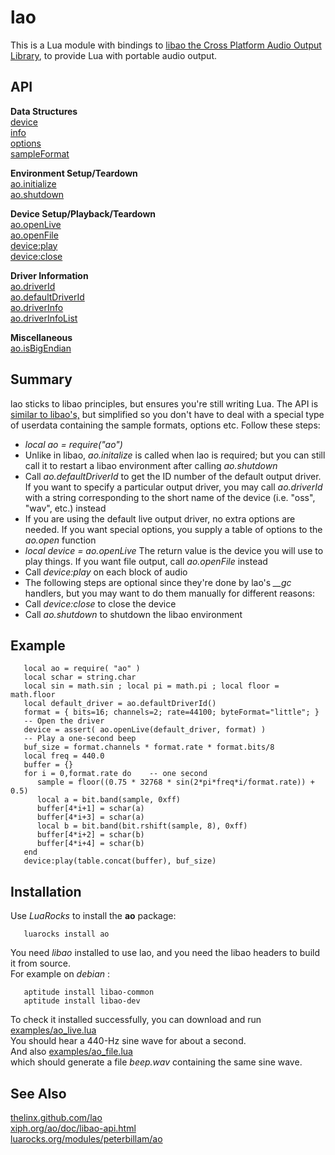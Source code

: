 # lao

This is a Lua module with bindings to
[libao the Cross Platform Audio Output Library](https://xiph.org/ao/),
to provide Lua with portable audio output.

## API

**Data Structures**   
[device](http://rawgit.com/thelinx/lao/master/doc/device.html)   
[info](http://rawgit.com/thelinx/lao/master/doc/info.html)   
[options](http://rawgit.com/thelinx/lao/master/doc/option.html)   
[sampleFormat](http://rawgit.com/thelinx/lao/master/doc/sample_format.html)   
   
**Environment Setup/Teardown**   
[ao.initialize](http://rawgit.com/thelinx/lao/master/doc/ao_initialize.html)   
[ao.shutdown](http://rawgit.com/thelinx/lao/master/doc/ao_shutdown.html)   
   
**Device Setup/Playback/Teardown**   
[ao.openLive](http://rawgit.com/thelinx/lao/master/doc/ao_open_live.html)   
[ao.openFile](http://rawgit.com/thelinx/lao/master/doc/ao_open_file.html)   
[device:play](http://rawgit.com/thelinx/lao/master/doc/device_play.html)   
[device:close](http://rawgit.com/thelinx/lao/master/doc/device_close.html)   
   
**Driver Information**   
[ao.driverId](http://rawgit.com/thelinx/lao/master/doc/ao_driver_id.html)   
[ao.defaultDriverId](http://rawgit.com/thelinx/lao/master/doc/ao_default_driver_id.html)   
[ao.driverInfo](http://rawgit.com/thelinx/lao/master/doc/ao_driver_info.html)   
[ao.driverInfoList](http://rawgit.com/thelinx/lao/master/doc/ao_driver_info_list.html)   
   
**Miscellaneous**   
[ao.isBigEndian](http://rawgit.com/thelinx/lao/master/doc/ao_is_big_endian.html)

## Summary

lao sticks to libao principles, but ensures you're still writing Lua.
The API is
[similar to libao's,](https://xiph.org/ao/doc/libao-api.html)
but simplified so you don't have to deal with a special type
of userdata containing the sample formats, options etc.
Follow these steps:

*   *local ao = require("ao")*
*   Unlike in libao, *ao.initalize* is called when lao is required; but you can still call it to restart a libao environment after calling *ao.shutdown*
*   Call *ao.defaultDriverId* to get the ID number of the default output driver. If you want to specify a particular output driver, you may call *ao.driverId* with a string corresponding to the short name of the device (i.e. "oss", "wav", etc.) instead
*   If you are using the default live output driver, no extra options are needed. If you want special options, you supply a table of options to the *ao.open* function
*   *local device = ao.openLive*   The return value is the device you will use to play things. If you want file output, call *ao.openFile* instead
*   Call *device:play* on each block of audio
*   The following steps are optional since they're done by lao's *__gc* handlers, but you may want to do them manually for different reasons:
*   Call *device:close* to close the device
*   Call *ao.shutdown* to shutdown the libao environment

## Example

       local ao = require( "ao" )
       local schar = string.char
       local sin = math.sin ; local pi = math.pi ; local floor = math.floor
       local default_driver = ao.defaultDriverId()
       format = { bits=16; channels=2; rate=44100; byteFormat="little"; }
       -- Open the driver
       device = assert( ao.openLive(default_driver, format) )
       -- Play a one-second beep
       buf_size = format.channels * format.rate * format.bits/8
       local freq = 440.0
       buffer = {}
       for i = 0,format.rate do    -- one second
          sample = floor((0.75 * 32768 * sin(2*pi*freq*i/format.rate)) + 0.5)
          local a = bit.band(sample, 0xff)
          buffer[4*i+1] = schar(a)
          buffer[4*i+3] = schar(a)
          local b = bit.band(bit.rshift(sample, 8), 0xff)
          buffer[4*i+2] = schar(b)
          buffer[4*i+4] = schar(b)
       end
       device:play(table.concat(buffer), buf_size)

## Installation

Use *LuaRocks* to install the **ao** package:

       luarocks install ao

You need *libao* installed to use lao,
and you need the libao headers to build it from source.   
For example on *debian* :

       aptitude install libao-common
       aptitude install libao-dev

To check it installed successfully, you can download and run
[examples/ao\_live.lua](https://rawgit.com/TheLinx/lao/master/examples/ao_live.lua)   
You should hear a 440-Hz sine wave for about a second.   
And also
[examples/ao\_file.lua](https://rawgit.com/TheLinx/lao/master/examples/ao_file.lua)   
which should generate a file *beep.wav* containing the same sine wave.


## See Also

[thelinx.github.com/lao](http://thelinx.github.com/lao)   
[xiph.org/ao/doc/libao-api.html](https://xiph.org/ao/doc/libao-api.html)   
[luarocks.org/modules/peterbillam/ao](http://luarocks.org/modules/peterbillam/ao)
